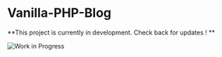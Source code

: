 # Vanilla-PHP-Blog

**This project is currently in development. Check back for updates ! **

![Work in Progress](https://img.shields.io/badge/Status-In%20Progress-yellow)
